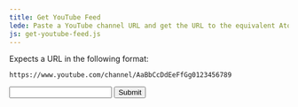 ```yaml
---
title: Get YouTube Feed
lede: Paste a YouTube channel URL and get the URL to the equivalent Atom Feed for use in your Microsub setup.
js: get-youtube-feed.js
---
```


Expects a URL in the following format:

<pre><code>https://www.youtube.com/channel/AaBbCcDdEeFfGg0123456789</code></pre>

<form class="get-youtube-feed">
    <input type="text" inputmode="url" id="url">
    <button type="submit">Submit</button>
</form>
